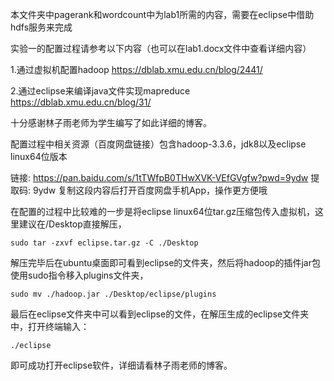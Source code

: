 本文件夹中pagerank和wordcount中为lab1所需的内容，需要在eclipse中借助hdfs服务来完成




实验一的配置过程请参考以下内容（也可以在lab1.docx文件中查看详细内容）

1.通过虚拟机配置hadoop https://dblab.xmu.edu.cn/blog/2441/ 

2.通过eclipse来编译java文件实现mapreduce https://dblab.xmu.edu.cn/blog/31/  

十分感谢林子雨老师为学生编写了如此详细的博客。



配置过程中相关资源（百度网盘链接）包含hadoop-3.3.6，jdk8以及eclipse linux64位版本

链接: https://pan.baidu.com/s/1tTWfpB0THwXVK-VEfGVgfw?pwd=9ydw 提取码: 9ydw 复制这段内容后打开百度网盘手机App，操作更方便哦



在配置的过程中比较难的一步是将eclipse linux64位tar.gz压缩包传入虚拟机，这里建议在/Desktop直接解压，

```
sudo tar -zxvf eclipse.tar.gz -C ./Desktop
```

解压完毕后在ubuntu桌面即可看到eclipse的文件夹，然后将hadoop的插件jar包使用sudo指令移入plugins文件夹，

```
sudo mv ./hadoop.jar ./Desktop/eclipse/plugins
```

最后在eclipse文件夹中可以看到eclipse的文件，在解压生成的eclipse文件夹中，打开终端输入：

```
./eclipse
```

即可成功打开eclipse软件，详细请看林子雨老师的博客。


